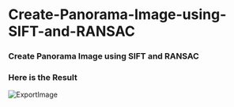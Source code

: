 # Create-Panorama-Image-using-SIFT-and-RANSAC
### Create Panorama Image using SIFT and RANSAC
### Here is the Result
![ExportImage](https://github.com/Naofunyan/Create-Panorama-Image-using-SIFT-and-RANSAC/assets/119468433/f8ad36d7-b853-48bc-9cc7-302fd969bdb0)
